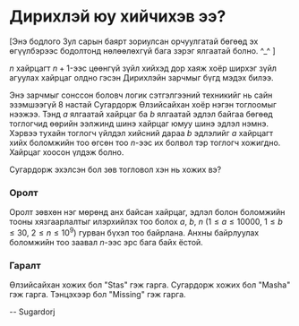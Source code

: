 Дирихлэй юу хийчихэв ээ?
========================
[Энэ бодлого Зул сарын баярт зориулсан орчуулгатай бөгөөд эх өгүүлбэрээс бодолтонд нөлөөлөхгүй бага зэрэг ялгаатай болно. ^_^ ]

$n$ хайрцагт $n+1$-ээс цөөнгүй зүйл хийхэд дор хаяж хоёр ширхэг зүйл агуулах хайрцаг олдно гэсэн Дирихлэйн зарчмыг бүгд мэдэх билээ. 

Энэ зарчмыг сонссон боловч логик сэтгэлгээний техникийг нь сайн эзэмшээгүй $8$ настай Сугардорж Өлзийсайхан хоёр нэгэн тоглоомыг нээжээ. Тэнд $a$ ялгаатай хайрцаг ба $b$ ялгаатай эдлэл байгаа бөгөөд тоглогчид өөрийн ээлжинд шинэ хайрцаг юмуу шинэ эдлэл нэмнэ. Хэрвээ тухайн тоглогч үйлдэл хийсний дараа $b$ эдлэлийг $a$ хайрцагт хийх боломжийн тоо өгсөн тоо $n$-ээс их болвол тэр тоглогч хожигдно. Хайрцаг хоосон үлдэж болно. 

Сугардорж эхэлсэн бол зөв тогловол хэн нь хожих вэ?


### Оролт
Оролт зөвхөн нэг мөрөнд анх байсан хайрцаг, эдлэл болон боломжийн тооны хязгаарлалтыг илэрхийлэх тоо болох $a$, $b$, $n$ ($1 ≤ a ≤ 10000$,  $1 ≤ b ≤ 30$, $2 ≤ n ≤ 10^9$)  гурван бүхэл тоо байрлана. Анхны байрлуулах боломжийн тоо заавал $n$-ээс эрс бага байх ёстой.


### Гаралт
Өлзийсайхан хожих бол "Stas" гэж гарга. Сугардорж хожих бол "Masha" гэж гарга. Тэнцэхээр бол "Missing" гэж гарга. 

-- Sugardorj
